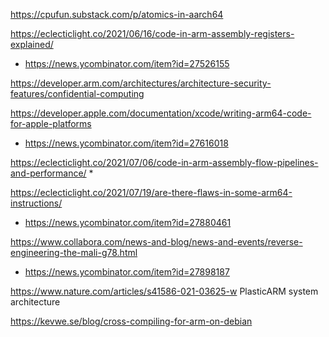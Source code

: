 https://cpufun.substack.com/p/atomics-in-aarch64

https://eclecticlight.co/2021/06/16/code-in-arm-assembly-registers-explained/
* https://news.ycombinator.com/item?id=27526155


https://developer.arm.com/architectures/architecture-security-features/confidential-computing

https://developer.apple.com/documentation/xcode/writing-arm64-code-for-apple-platforms
* https://news.ycombinator.com/item?id=27616018

https://eclecticlight.co/2021/07/06/code-in-arm-assembly-flow-pipelines-and-performance/
* 

https://eclecticlight.co/2021/07/19/are-there-flaws-in-some-arm64-instructions/
* https://news.ycombinator.com/item?id=27880461

https://www.collabora.com/news-and-blog/news-and-events/reverse-engineering-the-mali-g78.html
* https://news.ycombinator.com/item?id=27898187

https://www.nature.com/articles/s41586-021-03625-w PlasticARM system architecture

https://kevwe.se/blog/cross-compiling-for-arm-on-debian